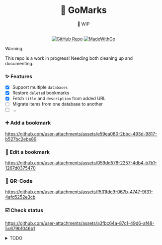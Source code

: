 <div align="center">
    <h1><b>🔖 GoMarks</b></h1>
    <span>🚧 WIP </span>
<br>
<br>

<a href="https://github.com/haaag/gm"><img alt="GitHub Repo" src="https://img.shields.io/badge/GoMarks-blue.svg"></a>
[![MadeWithGo](https://img.shields.io/badge/Made%20with-Go-1f425f.svg)](https://go.dev/)

</div>

> [!WARNING]
> This repo is a work in progress!
> Needing both cleaning up and documenting.

### ✨ Features

- [x] Support multiple `databases`
- [x] Restore `deleted` bookmarks
- [x] Fetch `title` and `description` from added URL
- [ ] Migrate items from one database to another
- [ ] ...

### ➕ Add a bookmark

https://github.com/user-attachments/assets/e59ea080-2bbc-493d-9817-b527bc2ebe89

### 📝 Edit a bookmark

https://github.com/user-attachments/assets/059dd578-2257-4db4-b7b1-1267d0375470

### 🔳 QR-Code

https://github.com/user-attachments/assets/f531fdc9-067b-4747-9f31-4afd5252e3cb

### ☑️ Check status

https://github.com/user-attachments/assets/a3fbc64a-87c1-49d6-af48-5c679b1046b1

<details>
<summary>TODO</summary>

## TODO

### ❗ Priority

- [ ] Use a ORM
  - [x] Add multiple databases option _(default.db, work.db, client.db)_
- [ ] Add `Sync` to remote repo???

#### XDG

- [x] Store `db` in `XDG_DATA_HOME`

### 📦 Packages

- [x] `terminal` package
- [x] `color` package
- [x] `files` package

### 🟨 Redo

- [ ] Backups
- [ ] Databases

### ⛓️ Import

- [ ] From firefox
- [ ] From chrome

### ♻️ Misc

- [ ] Add a logging library
- [x] Support `NO_COLOR` env var. [no-color](https://no-color.org/)

</details>
